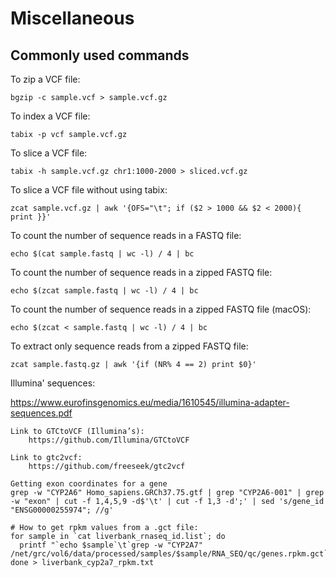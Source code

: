 # Miscellaneous

## Commonly used commands

To zip a VCF file:

```
bgzip -c sample.vcf > sample.vcf.gz
```

To index a VCF file:

```
tabix -p vcf sample.vcf.gz
```

To slice a VCF file:

```
tabix -h sample.vcf.gz chr1:1000-2000 > sliced.vcf.gz
```

To slice a VCF file without using tabix:

```
zcat sample.vcf.gz | awk '{OFS="\t"; if ($2 > 1000 && $2 < 2000){ print }}'
```

To count the number of sequence reads in a FASTQ file:

```
echo $(cat sample.fastq | wc -l) / 4 | bc
```

To count the number of sequence reads in a zipped FASTQ file:

```
echo $(zcat sample.fastq | wc -l) / 4 | bc
```

To count the number of sequence reads in a zipped FASTQ file (macOS):

```
echo $(zcat < sample.fastq | wc -l) / 4 | bc
```

To extract only sequence reads from a zipped FASTQ file:

```
zcat sample.fastq.gz | awk '{if (NR% 4 == 2) print $0}'
```




Illumina' sequences:

https://www.eurofinsgenomics.eu/media/1610545/illumina-adapter-sequences.pdf


```
Link to GTCtoVCF (Illumina’s):
	https://github.com/Illumina/GTCtoVCF

Link to gtc2vcf:
  	https://github.com/freeseek/gtc2vcf
```


```
Getting exon coordinates for a gene
grep -w "CYP2A6" Homo_sapiens.GRCh37.75.gtf | grep "CYP2A6-001" | grep -w "exon" | cut -f 1,4,5,9 -d$'\t' | cut -f 1,3 -d';' | sed 's/gene_id "ENSG00000255974"; //g'

# How to get rpkm values from a .gct file:
for sample in `cat liverbank_rnaseq_id.list`; do
  printf "`echo $sample`\t`grep -w "CYP2A7" /net/grc/vol6/data/processed/samples/$sample/RNA_SEQ/qc/genes.rpkm.gct`\n";
done > liverbank_cyp2a7_rpkm.txt
```
